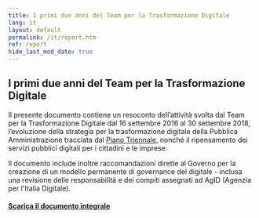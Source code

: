 ```yaml
---
title: I primi due anni del Team per la Trasformazione Digitale
lang: it
layout: default
permalink: /it/report.htm
ref: report
hide_last_mod_date: true
---
```


## I primi due anni del Team per la Trasformazione Digitale

Il presente documento contiene un resoconto dell’attività svolta dal Team per la Trasformazione Digitale dal 16 settembre 2016 al 30 settembre 2018, l’evoluzione della strategia per la trasformazione digitale della Pubblica Amministrazione tracciata dal [Piano Triennale](https://pianotriennale-ict.italia.it/), nonché il ripensamento dei servizi pubblici digitali per i cittadini e le imprese.

Il documento include inoltre raccomandazioni dirette al Governo per la creazione di un modello permanente di governance del digitale - inclusa una revisione delle responsabilità e dei compiti assegnati ad AgID (Agenzia per l'Italia Digitale).


<script async class="speakerdeck-embed" data-id="3bb8839e73b14e259be5179a837cfe8d" data-ratio="1.41436464088398" src="//speakerdeck.com/assets/embed.js"></script>

#### [Scarica il documento integrale](/assets/pdf/Relazione_TeamTrasformazioneDigitale_ITA_30set.pdf)



